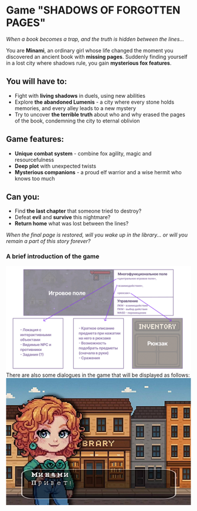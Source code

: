 # Game "SHADOWS OF FORGOTTEN PAGES"

_When a book becomes a trap, and the truth is hidden between the lines..._

You are **Minami**, an ordinary girl whose life changed the moment you discovered an ancient book with **missing pages**. Suddenly finding yourself in a lost city where shadows rule, you gain **mysterious fox features**.

## You will have to:
- Fight with **living shadows** in duels, using new abilities
- Explore **the abandoned Lumenis** - a city where every stone holds memories, and every alley leads to a new mystery
- Try to uncover **the terrible truth** about who and why erased the pages of the book, condemning the city to eternal oblivion
## Game features:
* **Unique combat system** - combine fox agility, magic and resourcefulness
* **Deep plot** with unexpected twists
* **Mysterious companions** - a proud elf warrior and a wise hermit who knows too much
## Can you:
- Find **the last chapter** that someone tried to destroy?
- Defeat **evil** and **survive** this nightmare?
- **Return home** what was lost between the lines?

_When the final page is restored, will you wake up in the library... or will you remain a part of this story forever?_

### A brief introduction of the game
![alt text](source/Sheme.png)
There are also some dialogues in the game that will be displayed as follows:
![alt text](source/Novell.jpg)